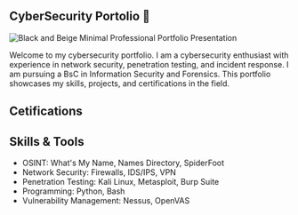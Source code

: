 ## CyberSecurity Portolio 🔐
![Black and Beige Minimal Professional Portfolio Presentation](https://github.com/user-attachments/assets/e712ff65-2845-4a8a-a646-bf6f11b19466)


Welcome to my cybersecurity portfolio. I am a cybersecurity enthusiast with experience in network security, penetration testing, and incident response.
I am pursuing a BsC in Information Security and Forensics.
This portfolio showcases my skills, projects, and certifications in the field.

## Cetifications 

## Skills & Tools
- OSINT: What's My Name, Names Directory, SpiderFoot
- Network Security: Firewalls, IDS/IPS, VPN
- Penetration Testing: Kali Linux, Metasploit, Burp Suite
- Programming: Python, Bash
- Vulnerability Management: Nessus, OpenVAS
<!--
**Archer7Mi/archer7mi** is a ✨ _special_ ✨ repository because its `README.md` (this file) appears on your GitHub profile.

here are some ideas to get you started:

🔭 I’m currently working on ...
- 🌱 I’m currently learning ...
- 👯 I’m looking to collaborate on ...
- 🤔 I’m looking for help with ...
- 💬 Ask me about ...
- 📫 How to reach me: ...
- 😄 Pronouns: ...
- ⚡ Fun fact: ...
-->
